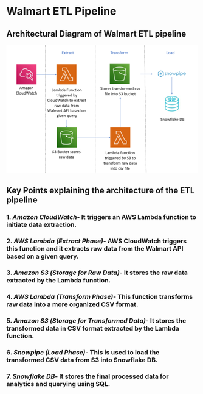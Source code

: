 # Walmart ETL Pipeline

## Architectural Diagram of Walmart ETL pipeline
![](https://github.com/vebg25/Walmart-ETL-Pipeline/blob/main/Walmart%20ETL%20pipeline.png)

## Key Points explaining the architecture of the ETL pipeline

### 1.    _**Amazon CloudWatch**_-   It triggers an AWS Lambda function to initiate data extraction.

### 2.    _**AWS Lambda (Extract Phase)**_-   AWS CloudWatch triggers this function and it extracts raw data from the Walmart API based on a given query.

### 3.    _**Amazon S3 (Storage for Raw Data)**_-  It stores the raw data extracted by the Lambda function.

### 4.    _**AWS Lambda (Transform Phase)**_-   This function transforms raw data into a more organized CSV format.

### 5.    _**Amazon S3 (Storage for Transformed Data)**_-   It stores the transformed data in CSV format extracted by the Lambda function.

### 6.    _**Snowpipe (Load Phase)**_-   This is used to load the transformed CSV data from S3 into Snowflake DB.

### 7.    _**Snowflake DB**_-   It stores the final processed data for analytics and querying using SQL.
